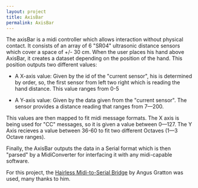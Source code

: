 ```yaml
---
layout: project
title: AxisBar
permalink: AxisBar
---
```


The axisBar is a midi controller which allows interaction without physical contact.
It consists of an array of 6 "SR04" ultrasonic distance sensors which cover a space of +/- 30 cm.
When the user places his hand above AxisBar, it creates a dataset depending on the position of the hand.
This position outputs two different values:

- A X-axis value: Given by the id of the "current sensor", his is determined by order, so, the first sensor from left two right which is reading the hand distance. This value ranges from 0-5 

- A Y-axis value: Given by the data given from the "current sensor". The sensor provides a distance reading that ranges from 7—200.

This values are then mapped to fit midi message formats. The X axis is being used for "CC" messages, so it is given a value between 0—127. The Y Axis recieves a value between 36-60 to fit two different Octaves (1—3 Octave ranges).

Finally, the AxisBar outputs the data in a Serial format which is then "parsed" by a MidiConverter for interfacing it with any midi-capable software.

For this project, the [Hairless Midi-to-Serial Bridge](http://projectgus.github.io/hairless-midiserial/) by Angus Gratton was used, many thanks to him.

